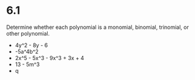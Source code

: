 # 6.1
Determine whether each polynomial is a monomial, binomial, trinomial, or other polynomial.
- 4y^2 - 8y - 6
- -5a^4b^2
- 2x^5 - 5x^3 - 9x^3 + 3x + 4
- 13 - 5m^3
- q